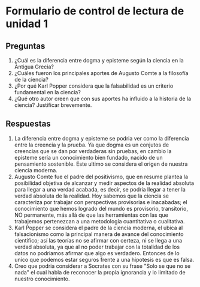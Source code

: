 # Formulario de control de lectura de unidad 1

## Preguntas

1. ¿Cuál es la diferencia entre dogma y episteme según la ciencia en la Antigua Grecia?
2. ¿Cuáles fueron los principales aportes de Augusto Comte a la filosofía de la ciencia?
3. ¿Por qué Karl Popper considera que la falsabilidad es un criterio fundamental en la ciencia?
4. ¿Qué otro autor creen que con sus aportes ha influido a la historia de la ciencia? Justificar brevemente.

## Respuestas

1. La diferencia entre dogma y episteme se podria ver como la diferencia entre la creencia y la prueba. Ya que dogma es un conjutos de creencias que se dan por verdaderas sin pruebas, en cambio la episteme sería un conocimiento bien fundado, nacido de un pensamiento sostenible. Este ultimo se considera el origen de nuestra ciencia moderna.
2. Augusto Comte fue el padre del positivismo, que en resume plantea la posibilidad objetiva de alcanzar y medir aspectos de la realidad absoluta para llegar a una verdad acabada, es decir, se podria llegar a tener la verdad absoluta de la realidad. Hoy sabemos que la ciencia se caracteriza por trabajar con perspectivas
provisorias e inacabadas; el conocimiento que hemos logrado del mundo es provisorio, transitorio, NO permanente, más allá de que las herramientas con las que trabajemos pertenezcan a una metodología cuantitativa o cualitativa.
3. Karl Popper se considera el padre de la ciencia moderna, el ubica al falsacionismo como la principal manera de avance del conocimiento científico; así las teorías no se afirmar con certeza, ni se llega a una verdad absoluta, ya que al no poder trabajar con la totalidad de los datos no podriamos afirmar que algo es verdadero. Entonces de lo unico que podemos estar seguros frente a una hipotesis es que es falsa.
4. Creo que podria considerar a Socrates con su frase "Solo se que no se nada" el cual habla de reconocer la propia ignorancia y lo limitado de nuestro conocimiento.
